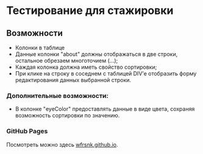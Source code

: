# Тестирование для стажировки

## Возможности

- Колонки в таблице
- Данные колонки "about" должны отображаться в две строки, остальное обрезаем многоточием (...);
- Каждая колонка должна иметь свойство сортировки;
- При клике на строку в соседнем с таблицей DIV’е отобразить форму редактирования данных выбранной строки.

### Дополнительные возможности:

- В колонке "eyeColor" предоставлять данные в виде цвета, сохраняя возможность сортировки по значению.


### GitHub Pages

Посмотреть можно здесь [wfrsnk.github.io](https://wfrsnk.github.io/).
